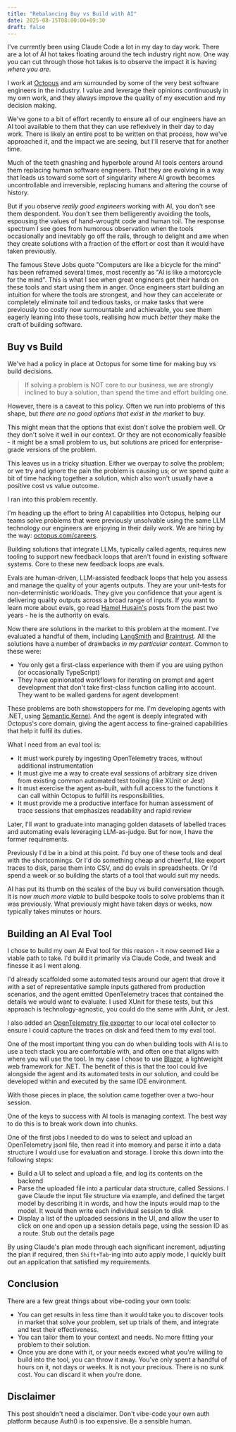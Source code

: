 ```yaml
---
title: "Rebalancing Buy vs Build with AI"
date: 2025-08-15T08:00:00+09:30
draft: false
---
```


I've currently been using Claude Code a lot in my day to day work. There are a lot of AI hot takes floating around the tech industry right now. One way you can cut through those hot takes is to observe the impact it is having _where you are_.

I work at [Octopus](https://octopus.com/) and am surrounded by some of the very best software engineers in the industry. I value and leverage their opinions continuously in my own work, and they always improve the quality of my execution and my decision making.

We've gone to a bit of effort recently to ensure all of our engineers have an AI tool available to them that they can use reflexively in their day to day work. There is likely an entire post to be written on that process, how we've approached it, and the impact we are seeing, but I'll reserve that for another time.

Much of the teeth gnashing and hyperbole around AI tools centers around them replacing human software engineers. That they are evolving in a way that leads us toward some sort of singularity where AI growth becomes uncontrollable and irreversible, replacing humans and altering the course of history.

But if you observe _really good engineers_ working with AI, you don't see them despondent. You don't see them belligerently avoiding the tools, espousing the values of hand-wrought code and human toil. The response spectrum I see goes from humorous observation when the tools occasionally and inevitably go off the rails, through to delight and awe when they create solutions with a fraction of the effort or cost than it would have taken previously.

The famous Steve Jobs quote "Computers are like a bicycle for the mind" has been reframed several times, most recently as "AI is like a motorcycle for the mind". This is what I see when great engineers get their hands on these tools and start using them in anger. Once engineers start building an intuition for where the tools are strongest, and how they can accelerate or completely eliminate toil and tedious tasks, or make tasks that were previously too costly now surmountable and achievable, you see them eagerly leaning into these tools, realising how much _better_ they make the craft of building software.

## Buy vs Build

We've had a policy in place at Octopus for some time for making buy vs build decisions. 

> If solving a problem is NOT core to our business, we are strongly inclined to buy a solution, than spend the time and effort building one.

However, there is a caveat to this policy. Often we run into problems of this shape, but _there are no good options that exist in the market_ to buy.

This might mean that the options that exist don't solve the problem well. Or they don't solve it well in our context. Or they are not economically feasible - it might be a small problem to us, but solutions are priced for enterprise-grade versions of the problem.

This leaves us in a tricky situation. Either we overpay to solve the problem; or we try and ignore the pain the problem is causing us; or we spend quite a bit of time hacking together a solution, which also won't usually have a positive cost vs value outcome.

I ran into this problem recently.

I'm heading up the effort to bring AI capabilities into Octopus, helping our teams solve problems that were previously unsolvable using the same LLM technology our engineers are enjoying in their daily work. We are hiring by the way: [octopus.com/careers](octopus.com/careers).

Building solutions that integrate LLMs, typically called agents, requires new tooling to support new feedback loops that aren't found in existing software systems. Core to these new feedback loops are evals. 

Evals are human-driven, LLM-assisted feedback loops that help you assess and manage the quality of your agents outputs. They are your unit-tests for non-deterministic workloads. They give you confidence that your agent is delivering quality outputs across a broad range of inputs. If you want to learn more about evals, go read [Hamel Husain's](https://hamel.dev/) posts from the past two years - he is the authority on evals.

Now there are solutions in the market to this problem at the moment. I've evaluated a handful of them, including [LangSmith](https://www.langchain.com/langsmith) and [Braintrust](https://www.braintrust.dev/). All the solutions have a number of drawbacks _in my particular context_. Common to these were:
- You only get a first-class experience with them if you are using python (or occasionally TypeScript)
- They have opinionated workflows for iterating on prompt and agent development that don't take first-class function calling into account. They want to be walled gardens for agent development

These problems are both showstoppers for me. I'm developing agents with .NET, using [Semantic Kernel](https://github.com/microsoft/semantic-kernel). And the agent is deeply integrated with Octopus's core domain, giving the agent access to fine-grained capabilities that help it fulfil its duties.

What I need from an eval tool is:
- It must work purely by ingesting OpenTelemetry traces, without additional instrumentation
- It must give me a way to create eval sessions of arbitrary size driven from existing common automated test tooling (like XUnit or Jest)
- It must exercise the agent as-built, with full access to the functions it can call within Octopus to fulfill its responsibilities. 
- It must provide me a productive interface for human assessment of trace sessions that emphasizes readability and rapid review

Later, I'll want to graduate into managing golden datasets of labelled traces and automating evals leveraging LLM-as-judge. But for now, I have the former requirements.

Previously I'd be in a bind at this point. I'd buy one of these tools and deal with the shortcomings. Or I'd do something cheap and cheerful, like export traces to disk, parse them into CSV, and do evals in spreadsheets. Or I'd spend a week or so building the starts of a tool that would suit my needs.

AI has put its thumb on the scales of the buy vs build conversation though. It is now _much more viable_ to build bespoke tools to solve problems than it was previously. What previously might have taken days or weeks, now typically takes minutes or hours.

## Building an AI Eval Tool

I chose to build my own AI Eval tool for this reason - it now seemed like a viable path to take. I'd build it primarily via Claude Code, and tweak and finesse it as I went along.

I'd already scaffolded some automated tests around our agent that drove it with a set of representative sample inputs gathered from production scenarios, and the agent emitted OpenTelemetry traces that contained the details we would want to evaluate. I used XUnit for these tests, but this approach is technology-agnostic, you could do the same with JUnit, or Jest.

I also added an [OpenTelemetry file exporter](https://github.com/open-telemetry/opentelemetry-collector-contrib/tree/main/exporter/fileexporter) to our local otel collector to ensure I could capture the traces on disk and feed them to my eval tool.

One of the most important thing you can do when building tools with AI is to use a tech stack you are comfortable with, and often one that aligns with where you will use the tool. In my case I chose to use [Blazor](https://dotnet.microsoft.com/en-us/apps/aspnet/web-apps/blazor), a lightweight web framework for .NET. The benefit of this is that the tool could live alongside the agent and its automated tests in our solution, and could be developed within and executed by the same IDE environment.

With those pieces in place, the solution came together over a two-hour session. 

One of the keys to success with AI tools is managing context. The best way to do this is to break work down into chunks. 

One of the first jobs I needed to do was to select and upload an OpenTelemetry jsonl file, then read it into memory and parse it into a data structure I would use for evaluation and storage. I broke this down into the following steps:
- Build a UI to select and upload a file, and log its contents on the backend
- Parse the uploaded file into a particular data structure, called Sessions. I gave Claude the input file structure via example, and defined the target model by describing it in words, and how the inputs would map to the model. It would then write each individual session to disk
- Display a list of the uploaded sessions in the UI, and allow the user to click on one and open up a session details page, using the session ID as a route. Stub out the details page

By using Claude's plan mode through each significant increment, adjusting the plan if required, then `Shift+Tab`-ing into auto apply mode, I quickly built out an application that satisfied my requirements.

## Conclusion 

There are a few great things about vibe-coding your own tools:

- You can get results in less time than it would take you to discover tools in market that solve your problem, set up trials of them, and integrate and test their effectiveness.
- You can tailor them to your context and needs. No more fitting your problem to their solution.
- Once you are done with it, or your needs exceed what you're willing to build into the tool, you can throw it away. You've only spent a handful of hours on it, not days or weeks. It is not your precious. There is no sunk cost. You can discard it when you're done.

## Disclaimer

This post shouldn't need a disclaimer. Don't vibe-code your own auth platform because Auth0 is too expensive. Be a sensible human.